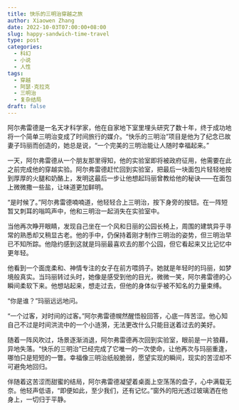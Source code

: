 ```yaml
---
title: 快乐的三明治穿越之旅
author: Xiaowen Zhang
date: 2022-10-03T07:00:00+08:00
slug: happy-sandwich-time-travel
type: post
categories:
  - 科幻
  - 小说
  - 人性
tags:
  - 穿越
  - 阿瑟·克拉克
  - 三明治
  - 复杂结局
draft: false
---
```


阿尔弗雷德是一名天才科学家，他在自家地下室里埋头研究了数十年，终于成功地将一个简单三明治变成了时间旅行的媒介。“快乐的三明治”项目是他为了纪念已故妻子玛丽而创造的，她总是说，“一个完美的三明治能让人随时幸福起来。”

一天，阿尔弗雷德从一个朋友那里得知，他的实验室即将被政府征用，他需要在此之前完成他的穿越实验。阿尔弗雷德赶忙回到实验室，把最后一块面包片轻轻地按到厚厚的火腿和奶酪上，发明这最后一步让他想起玛丽曾教给他的秘诀——在面包上微微撒一些盐，让味道更加鲜明。

“是时候了。”阿尔弗雷德喃喃道，他轻轻合上三明治，按下身旁的按钮。在一阵短暂又刺耳的嗡鸣声中，他和三明治一起消失在实验室中。

当他再次睁开眼睛，发现自己坐在一个风和日丽的公园长椅上，周围的建筑异乎寻常的熟悉却又稍显古老。他的手中，仍保持着刚才制作三明治的姿势，但三明治早已不知所踪。他隐约感到这就是玛丽最喜欢去的那个公园，但它看起来又比记忆中更年轻。

他看到一个面庞柔和、神情专注的女子在前方喂鸽子。她就是年轻时的玛丽，如梦境般真实。当玛丽转过头时，她像是感受到他的目光，微微一笑，阿尔弗雷德的心瞬间柔软下来。他想站起来，想走过去，但他的身体似乎被不知名的力量束缚。

“你是谁？”玛丽远远地问。

“一个过客，对时间的过客。”阿尔弗雷德幌然醒悟般回答，心底一阵苦涩。他心知自己不过是时间洪流中的一个小涟漪，无法更改什么只能目送着过去的美好。

随着一阵风吹过，场景逐渐消退，阿尔弗雷德再次回到实验室，眼前是一片狼藉，异地失落。“快乐的三明治”已经完成了它唯一的一次使命，让他再次与玛丽重逢，哪怕只是短短的一瞥。幸福像三明治纸般脆弱，愿望实现的瞬间，现实的苦涩却不可避免地回归。

伴随着这苦涩而甜蜜的结局，阿尔弗雷德凝望着桌面上空荡荡的盘子，心中满载无奈。他轻声低语，“即便如此，至少我们，还有记忆。”窗外的阳光透过玻璃洒在他身上，一切归于平静。
